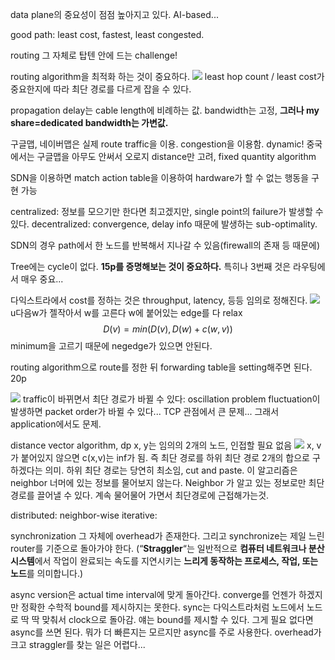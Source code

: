 data plane의 중요성이 점점 높아지고 있다. AI-based...

good path: least cost, fastest, least congested.

routing 그 자체로 탑텐 안에 드는 challenge!

routing algorithm을 최적화 하는 것이 중요하다.
![](https://i.imgur.com/TTsejtJ.png)
least hop count / least cost가 중요한지에 따라 최단 경로를 다르게 잡을 수 있다.

propagation delay는 cable length에 비례하는 값.
bandwidth는 고정, **그러나 my share=dedicated bandwidth는 가변값.**

구글맵, 네이버맵은 실제 route traffic을 이용. congestion을 이용함. dynamic!
중국에서는 구글맵을 아무도 안써서 오로지 distance만 고려, fixed quantity algorithm

SDN을 이용하면 match action table을 이용하여 hardware가 할 수 없는 행동을 구현 가능

centralized: 정보를 모으기만 한다면 최고겠지만, single point의 failure가 발생할 수 있다.
decentralized: convergence, delay info 때문에 발생하는 sub-optimality.

SDN의 경우 path에서 한 노드를 반복해서 지나갈 수 있음(firewall의 존재 등 때문에)

Tree에는 cycle이 없다.
**15p를 증명해보는 것이 중요하다.**
특히나 3번째 것은 라우팅에서 매우 중요...

다익스트라에서 cost를 정하는 것은 throughput, latency, 등등 임의로 정해진다.
![](https://i.imgur.com/cWBdDyg.png)
u다음w가 젤작아서 w를 고른다
w에 붙어있는 edge를 다 relax$$D(v)=min(D(v), D(w)+c(w,v))$$minimum을 고르기 때문에 negedge가 있으면 안된다.

routing algorithm으로 route를 정한 뒤 forwarding table을 setting해주면 된다. 20p

![](https://i.imgur.com/J1wUL4d.png)
traffic이 바뀌면서 최단 경로가 바뀔 수 있다: oscillation problem
fluctuation이 발생하면 packet order가 바뀔 수 있다... TCP 관점에서 큰 문제... 그래서 application에서도 문제.

distance vector algorithm, dp
x, y는 임의의 2개의 노드, 인접할 필요 없음
![](https://i.imgur.com/RNeEzaq.png)
x, v가 붙어있지 않으면 c(x,v)는 inf가 됨.
즉 최단 경로를 하위 최단 경로 2개의 합으로 구하겠다는 의미.
하위 최단 경로는 당연히 최소임, cut and paste.
이 알고리즘은 neighbor 너머에 있는 정보를 물어보지 않는다. Neighbor 가 알고 있는 정보로만 최단 경로를 끌어낼 수 있다. 계속 물어물어 가면서 최단경로에 근접해가는것.

distributed: neighbor-wise
iterative: 

synchronization 그 자체에 overhead가 존재한다. 그리고 synchronize는 제일 느린 router를 기준으로 돌아가야 한다. (“**Straggler**“는 일반적으로 **컴퓨터 네트워크나 분산 시스템**에서 작업이 완료되는 속도를 지연시키는 **느리게 동작하는 프로세스, 작업, 또는 노드**를 의미합니다.)

async version은 actual time interval에 맞게 돌아간다. converge를 언젠가 하겠지만 정확한 수학적 bound를 제시하지는 못한다.
sync는 다익스트라처럼 노드에서 노드로 딱 딱 맞춰서 clock으로 돌아감. 얘는 bound를 제시할 수 있다. 그게 필요 없다면 async를 쓰면 된다.
뭐가 더 빠른지는 모르지만 async를 주로 사용한다.
overhead가 크고 straggler를 찾는 일은 어렵다...

